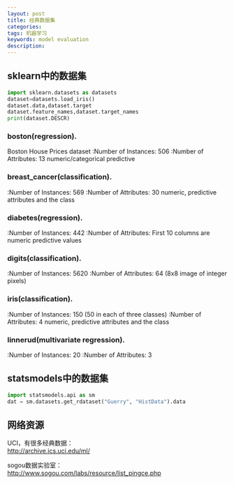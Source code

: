 ```yaml
---
layout: post
title: 经典数据集
categories:
tags: 机器学习
keywords: model evaluation
description:
---
```


## sklearn中的数据集

```py
import sklearn.datasets as datasets
dataset=datasets.load_iris()
dataset.data,dataset.target
dataset.feature_names,dataset.target_names
print(dataset.DESCR)
```

### boston(regression).
Boston House Prices dataset
:Number of Instances: 506
:Number of Attributes: 13 numeric/categorical predictive

### breast_cancer(classification).
:Number of Instances: 569
:Number of Attributes: 30 numeric, predictive attributes and the class

### diabetes(regression).
:Number of Instances: 442
:Number of Attributes: First 10 columns are numeric predictive values

### digits(classification).
:Number of Instances: 5620
:Number of Attributes: 64 (8x8 image of integer pixels)

### iris(classification).

:Number of Instances: 150 (50 in each of three classes)
:Number of Attributes: 4 numeric, predictive attributes and the class

### linnerud(multivariate regression).

:Number of Instances: 20
:Number of Attributes: 3



## statsmodels中的数据集
```py
import statsmodels.api as sm
dat = sm.datasets.get_rdataset("Guerry", "HistData").data
```


## 网络资源
UCI，有很多经典数据：  
http://archive.ics.uci.edu/ml/

sogou数据实验室：  
http://www.sogou.com/labs/resource/list_pingce.php
